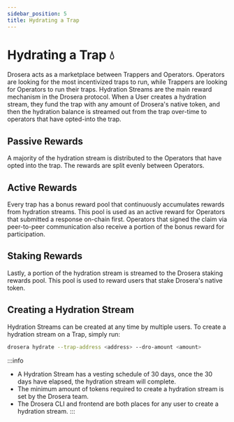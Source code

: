 ```yaml
---
sidebar_position: 5
title: Hydrating a Trap
---
```


# Hydrating a Trap 💧

Drosera acts as a marketplace between Trappers and Operators. Operators are looking for the most incentivized traps to run, while Trappers are looking for Operators to run their traps.
Hydration Streams are the main reward mechanism in the Drosera protocol. When a User creates a hydration stream, they fund the trap with any amount of Drosera's native token, and then the hydration balance is streamed out from the trap over-time to operators that have opted-into the trap.

## Passive Rewards

A majority of the hydration stream is distributed to the Operators that have opted into the trap. The rewards are split evenly between Operators.

## Active Rewards

Every trap has a bonus reward pool that continuously accumulates rewards from hydration streams. This pool is used as an active reward for Operators that submitted a response on-chain first. Operators that signed the claim via peer-to-peer communication also receive a portion of the bonus reward for participation.

## Staking Rewards

Lastly, a portion of the hydration stream is streamed to the Drosera staking rewards pool. This pool is used to reward users that stake Drosera's native token.

## Creating a Hydration Stream

Hydration Streams can be created at any time by multiple users. To create a hydration stream on a Trap, simply run:

```bash
drosera hydrate --trap-address <address> --dro-amount <amount>
```

:::info

- A Hydration Stream has a vesting schedule of 30 days, once the 30 days have elapsed, the hydration stream will complete.
- The minimum amount of tokens required to create a hydration stream is set by the Drosera team.
- The Drosera CLI and frontend are both places for any user to create a hydration stream.
:::
